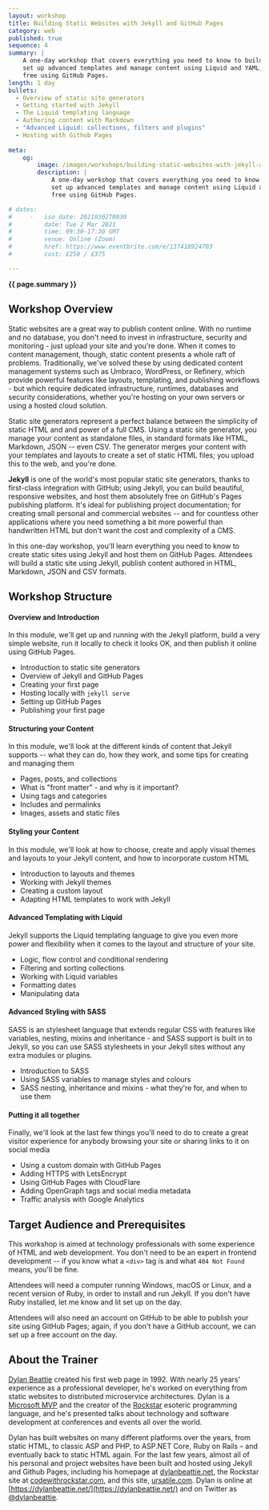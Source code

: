 ```yaml
---
layout: workshop
title: Building Static Websites with Jekyll and GitHub Pages
category: web
published: true
sequence: 4
summary: |
    A one-day workshop that covers everything you need to know to build static websites using Jekyll, 
    set up advanced templates and manage content using Liquid and YAML, and host your sites for 
    free using GitHub Pages.
length: 1 day
bullets:
  - Overview of static site generators
  - Getting started with Jekyll
  - The Liquid templating language
  - Authoring content with Markdown
  - "Advanced Liquid: collections, filters and plugins"
  - Hosting with Github Pages
  
meta:
    og:
        image: /images/workshops/building-static-websites-with-jekyll-and-github-pages.jpg
        description: |
            A one-day workshop that covers everything you need to know to build static websites using Jekyll, 
            set up advanced templates and manage content using Liquid and YAML, and host your sites for 
            free using GitHub Pages.

# dates:
#     -   iso_date: 20210302T0930
#         date: Tue 2 Mar 2021
#         time: 09:30-17:30 GMT
#         venue: Online (Zoom)
#         href: https://www.eventbrite.com/e/137418924703
#         cost: £250 / £375

---
```


<strong>{{ page.summary }}</strong>

## Workshop Overview 

Static websites are a great way to publish content online. With no runtime and no database, you don't need to invest in infrastructure, security and monitoring - just upload your site and you're done. When it comes to content management, though, static content presents a whole raft of problems. Traditionally, we've solved these by using dedicated content management systems such as Umbraco, WordPress, or Refinery, which provide powerful features like layouts, templating, and publishing workflows - but which require dedicated infrastructure, runtimes, databases and security considerations, whether you're hosting on your own servers or using a hosted cloud solution.

Static site generators represent a perfect balance between the simplicity of static HTML and and power of a full CMS. Using a static site generator, you manage your content as standalone files, in standard formats like HTML, Markdown, JSON -- even CSV. The generator merges your content with your templates and layouts to create a set of static HTML files; you upload this to the web, and you're done.

**Jekyll** is one of the world's most popular static site generators, thanks to first-class integration with GitHub; using Jekyll, you can build beautiful, responsive websites, and host them absolutely free on GitHub's Pages publishing platform. It's ideal for publishing project documentation; for creating small personal and commercial websites -- and for countless other applications where you need something a bit more powerful than handwritten HTML but don't want the cost and complexity of a CMS.

In this one-day workshop, you'll learn everything you need to know to create static sites using Jekyll and host them on GitHub Pages. Attendees will build a static site using Jekyll, publish content authored in HTML, Markdown, JSON and CSV formats.

## Workshop Structure

#### Overview and Introduction

In this module, we'll get up and running with the Jekyll platform, build a very simple website, run it locally to check it looks OK, and then publish it online using GitHub Pages.

* Introduction to static site generators
* Overview of Jekyll and GitHub Pages
* Creating your first page
* Hosting locally with `jekyll serve`
* Setting up GitHub Pages
* Publishing your first page

#### Structuring your Content

In this module, we'll look at the different kinds of content that Jekyll supports -- what they can do, how they work, and some tips for creating and managing them

* Pages, posts, and collections
* What is "front matter" - and why is it important?
* Using tags and categories
* Includes and permalinks
* Images, assets and static files

#### Styling your Content

In this module, we'll look at how to choose, create and apply visual themes and layouts to your Jekyll content, and how to incorporate custom HTML

* Introduction to layouts and themes
* Working with Jekyll themes
* Creating a custom layout
* Adapting HTML templates to work with Jekyll

#### Advanced Templating with Liquid

Jekyll supports the Liquid templating language to give you even more power and flexibility when it comes to the layout and structure of your site.

* Logic, flow control and conditional rendering
* Filtering and sorting collections
* Working with Liquid variables
* Formatting dates
* Manipulating data

#### Advanced Styling with SASS

SASS is an stylesheet language that extends regular CSS with features like variables, nesting, mixins and inheritance - and SASS support is built in to Jekyll, so you can use SASS stylesheets in your Jekyll sites without any extra modules or plugins. 

* Introduction to SASS
* Using SASS variables to manage styles and colours
* SASS nesting, inheritance and mixins - what they're for, and when to use them

#### Putting it all together

Finally, we'll look at the last few things you'll need to do to create a great visitor experience for anybody browsing your site or sharing links to it on social media

* Using a custom domain with GitHub Pages
* Adding HTTPS with LetsEncrypt
* Using GitHub Pages with CloudFlare
* Adding OpenGraph tags and social media metadata
* Traffic analysis with Google Analytics

## Target Audience and Prerequisites

This workshop is aimed at technology professionals with some experience of HTML and web development. You don't need to be an expert in frontend development -- if you know what a `<div>` tag is and what `404 Not Found` means, you'll be fine.

Attendees will need a computer running Windows, macOS or Linux, and a recent version of Ruby, in order to install and run Jekyll. If you don't have Ruby installed, let me know and Iit set up on the day.

Attendees will also need an account on GitHub to be able to publish your site using GitHub Pages; again, if you don't have a GitHub account, we can set up a free account on the day.

## About the Trainer

[Dylan Beattie](https://dylanbeattie.net/about) created his first web page in 1992. With nearly 25 years' experience as a professional developer, he's worked on everything from static websites to distributed microservice architectures. Dylan is a [Microsoft MVP](https://mvp.microsoft.com/en-us/PublicProfile/5002699) and the creator of the [Rockstar](https://codewithrockstar.com) esoteric programming language, and he's presented talks about technology and software development at conferences and events all over the world.

Dylan has built websites on many different platforms over the years, from static HTML, to classic ASP and PHP, to ASP.NET Core, Ruby on Rails – and eventually back to static HTML again. For the last few years, almost all of his personal and project websites have been built and hosted using Jekyll and Github Pages, including his homepage at [dylanbeattie.net](https://dylanbeattie.net), the Rockstar site at [codewithrockstar.com](https://codewithrockstar.com), and this site, [ursatile.com](https://ursatile.com). Dylan is online at [https://dylanbeattie.net/](https://dylanbeattie.net/) and on Twitter as [@dylanbeattie](https://twitter.com/dylanbeattie).
















